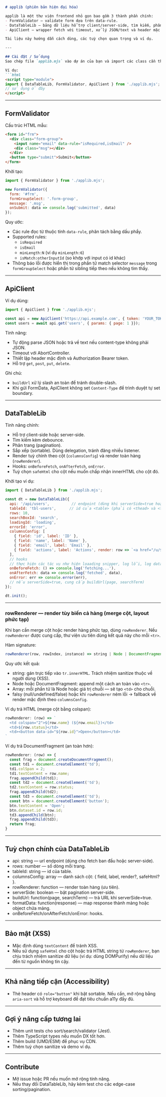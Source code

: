 ```markdown
# applib (phiên bản hiện đại hóa)

applib là một thư viện frontend nhỏ gọn bao gồm 3 thành phần chính:
- FormValidator — validate form dựa trên data-rule.
- DataTableLib — bảng dữ liệu hỗ trợ client/server-side, tìm kiếm, phân trang, sắp xếp, render tuỳ biến cột và hàng (rowRenderer).
- ApiClient — wrapper fetch với timeout, xử lý JSON/text và header mặc định.

Tài liệu này hướng dẫn cách dùng, các tuỳ chọn quan trọng và ví dụ.

---

## Cài đặt / Sử dụng
Sao chép file `applib.mjs` vào dự án của bạn và import các class cần thiết. Nếu dùng bundler (webpack/rollup), import bình thường; nếu sử dụng trực tiếp trên trình duyệt, dùng `<script type="module">`.

Ví dụ:
```html
<script type="module">
import { DataTableLib, FormValidator, ApiClient } from './applib.mjs';
// sử dụng ở đây
</script>
```

---

## FormValidator

Cấu trúc HTML mẫu:
```html
<form id="frm">
  <div class="form-group">
    <input name="email" data-rule="isRequired,isEmail" />
    <div class="msg"></div>
  </div>
  <button type="submit">Submit</button>
</form>
```

Khởi tạo:
```js
import { FormValidator } from './applib.mjs';

new FormValidator({
  form: '#frm',
  formGroupSelect: '.form-group',
  message: '.msg',
  onSubmit: data => console.log('submitted', data)
});
```

Quy ước:
- Các rule đọc từ thuộc tính `data-rule`, phân tách bằng dấu phẩy.
- Supported rules:
  - `isRequired`
  - `isEmail`
  - `minLength:N` (ví dụ `minLength:6`)
  - `isMatch:otherInputId` (so khớp với input có id khác)
- Thông báo lỗi được hiển thị trong phần tử match selector `message` trong `formGroupSelect` hoặc phần tử sibling tiếp theo nếu không tìm thấy.

---

## ApiClient

Ví dụ dùng:
```js
import { ApiClient } from './applib.mjs';

const api = new ApiClient('https://api.example.com', { token: 'YOUR_TOKEN', timeout: 10000 });
const users = await api.get('users', { params: { page: 1 }});
```

Tính năng:
- Tự động parse JSON hoặc trả về text nếu content-type không phải JSON.
- Timeout với AbortController.
- Thiết lập header mặc định và Authorization Bearer token.
- Hỗ trợ `get`, `post`, `put`, `delete`.

Ghi chú:
- `buildUrl` xử lý slash an toàn để tránh double-slash.
- Khi gửi FormData, ApiClient không set `Content-Type` để trình duyệt tự set boundary.

---

## DataTableLib

Tính năng chính:
- Hỗ trợ client-side hoặc server-side.
- Tìm kiếm kèm debounce.
- Phân trang (pagination).
- Sắp xếp (sortable). Dùng delegation, tránh đăng nhiều listener.
- Render tuỳ chỉnh theo cột (`columnsConfig`) và render toàn hàng (`rowRenderer`).
- Hooks: `onBeforeFetch`, `onAfterFetch`, `onError`.
- Tuỳ chọn `safeHtml` cho cột nếu muốn chấp nhận innerHTML cho cột đó.

Khởi tạo ví dụ:
```js
import { DataTableLib } from './applib.mjs';

const dt = new DataTableLib({
  api: '/api/users',          // endpoint (dùng khi serverSide=true hoặc để fetch ban đầu)
  tableId: 'tbl-users',      // id của <table> (phải có <thead> và <tbody>)
  rows: 10,
  searchBoxId: 'search',
  loadingId: 'loading',
  errorId: 'error',
  columnsConfig: [
    { field: 'id', label: 'ID' },
    { field: 'name', label: 'Name' },
    { field: 'email', label: 'Email' },
    { field: 'actions', label: 'Actions', render: row => `<a href="/u/${row.id}">Open</a>`, safeHtml: true }
  ],
  // hooks
  // thực hiện các tác vụ như hiện loaading snipper, log lỗi, log data
  onBeforeFetch: () => console.log('fetching...'),
  onAfterFetch: data => console.log('fetched', data),
  onError: err => console.error(err),
  // nếu serverSide=true, cung cấp buildUrl(page, searchTerm)
});

dt.init();
```

---

### rowRenderer — render tùy biến cả hàng (merge cột, layout phức tạp)
Khi bạn cần merge cột hoặc render hàng phức tạp, dùng `rowRenderer`. Nếu `rowRenderer` được cung cấp, thư viện ưu tiên dùng kết quả này cho mỗi `<tr>`.

Hàm signature:
```js
rowRenderer(row, rowIndex, instance) => string | Node | DocumentFragment | Array | null
```

Quy ước kết quả:
- string: gán trực tiếp vào `tr.innerHTML`. Trách nhiệm sanitize thuộc về người dùng (XSS).
- Node hoặc DocumentFragment: append một cách an toàn vào `<tr>`.
- Array: mỗi phần tử là Node hoặc giá trị chuỗi — sẽ tạo `<td>` cho chuỗi.
- falsy (null/undefined/false) hoặc khi `rowRenderer` ném lỗi -> fallback về render mặc định theo `columnsConfig`.

Ví dụ trả HTML (merge cột bằng colspan):
```js
rowRenderer: (row) => `
  <td colspan="2">${row.name} (${row.email})</td>
  <td>${row.status}</td>
  <td><button data-id="${row.id}">Open</button></td>
`
```

Ví dụ trả DocumentFragment (an toàn hơn):
```js
rowRenderer: (row) => {
  const frag = document.createDocumentFragment();
  const td1 = document.createElement('td');
  td1.colSpan = 2;
  td1.textContent = row.name;
  frag.appendChild(td1);
  const td2 = document.createElement('td');
  td2.textContent = row.status;
  frag.appendChild(td2);
  const td3 = document.createElement('td');
  const btn = document.createElement('button');
  btn.textContent = 'Open';
  btn.dataset.id = row.id;
  td3.appendChild(btn);
  frag.appendChild(td3);
  return frag;
}
```

---

## Tuỳ chọn chính của DataTableLib
- api: string — url endpoint (dùng cho fetch ban đầu hoặc server-side).
- rows: number — số dòng mỗi trang.
- tableId: string — id của table.
- columnsConfig: array — danh sách cột: { field, label, render?, safeHtml? }.
- rowRenderer: function — render toàn hàng (ưu tiên).
- serverSide: boolean — bật pagination server-side.
- buildUrl: function(page, searchTerm) — trả URL khi serverSide=true.
- formatData: function(response) — map response thành mảng hoặc object chứa mảng.
- onBeforeFetch/onAfterFetch/onError: hooks.

---

## Bảo mật (XSS)
- Mặc định dùng `textContent` để tránh XSS.
- Nếu sử dụng `safeHtml` cho cột hoặc trả HTML string từ `rowRenderer`, bạn chịu trách nhiệm sanitize dữ liệu (ví dụ: dùng DOMPurify) nếu dữ liệu đến từ nguồn không tin cậy.

---

## Khả năng tiếp cận (Accessibility)
- Thẻ header có `role="button"` khi bật sortable. Nếu cần, mở rộng bằng `aria-sort` và hỗ trợ keyboard để đạt tiêu chuẩn a11y đầy đủ.

---

## Gợi ý nâng cấp tương lai
- Thêm unit tests cho sort/search/validator (Jest).
- Thêm TypeScript types nếu muốn DX tốt hơn.
- Thêm build (UMD/ESM) để phục vụ CDN.
- Thêm tuỳ chọn sanitize và demo ví dụ.

---

## Contribute
- Mở issue hoặc PR nếu muốn mở rộng tính năng.
- Nếu thay đổi DataTableLib, hãy kèm test cho các edge-case sorting/pagination.

```